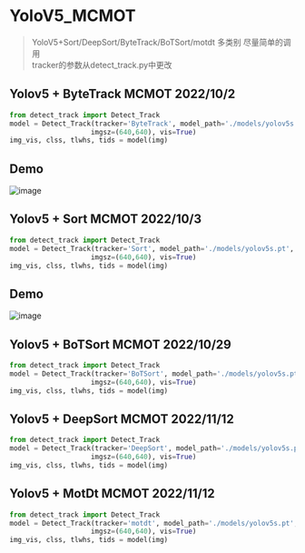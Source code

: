 # YoloV5_MCMOT
> YoloV5+Sort/DeepSort/ByteTrack/BoTSort/motdt 多类别
> 尽量简单的调用 \
> tracker的参数从detect_track.py中更改

## Yolov5 + ByteTrack MCMOT 2022/10/2
```python
from detect_track import Detect_Track
model = Detect_Track(tracker='ByteTrack', model_path='./models/yolov5s.pt', 
                    imgsz=(640,640), vis=True)
img_vis, clss, tlwhs, tids = model(img)
```

## Demo
![image](./assert/demo.gif)

## Yolov5 + Sort MCMOT 2022/10/3
```python
from detect_track import Detect_Track
model = Detect_Track(tracker='Sort', model_path='./models/yolov5s.pt', 
                    imgsz=(640,640), vis=True)
img_vis, clss, tlwhs, tids = model(img)  
```

## Demo
![image](./assert/car_demo.gif)

## Yolov5 + BoTSort MCMOT 2022/10/29
```python
from detect_track import Detect_Track
model = Detect_Track(tracker='BoTSort', model_path='./models/yolov5s.pt', 
                    imgsz=(640,640), vis=True)
img_vis, clss, tlwhs, tids = model(img)  
```

## Yolov5 + DeepSort MCMOT 2022/11/12
```python
from detect_track import Detect_Track
model = Detect_Track(tracker='DeepSort', model_path='./models/yolov5s.pt', 
                    imgsz=(640,640), vis=True)
img_vis, clss, tlwhs, tids = model(img)  
```


## Yolov5 + MotDt MCMOT 2022/11/12
```python
from detect_track import Detect_Track
model = Detect_Track(tracker='motdt', model_path='./models/yolov5s.pt', 
                    imgsz=(640,640), vis=True)
img_vis, clss, tlwhs, tids = model(img)  
```